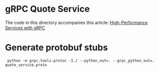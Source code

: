 # gRPC Quote Service

The code in this directory accompanies this article: [High-Performance Services with gRPC](http://www.devx.com/architect/high-performance-services-with-grpc.html)

# Generate protobuf stubs

     python -m grpc.tools.protoc -I./ --python_out=. --grpc_python_out=. quote_service.proto